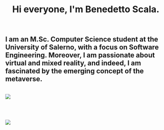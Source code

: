 <h1 align="center"> Hi everyone, I'm Benedetto Scala. </h1> 
  <br>
  <h2> I am an M.Sc. Computer Science student at the University of Salerno, with a focus on Software Engineering. Moreover, I am passionate about virtual and mixed reality, and indeed, I am fascinated by the emerging concept of the metaverse.</h2>
  <br>
<a href="https://github.com/benedettoscala">
  <img align="center" src="https://github-readme-stats.vercel.app/api?username=benedettoscala&theme=cobalt&show_icons=true)" />
</a>
<br>
<br>
  <br>
  <br>
  
 ![](https://komarev.com/ghpvc/?username=benedettoscala&color=brightgreen)
 
 <br>
 <br>

 
